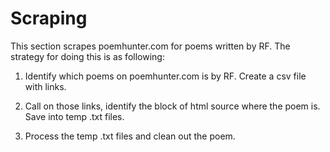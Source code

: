 # Scraping

This section scrapes poemhunter.com for poems written by RF. The strategy for doing this is as following:

1) Identify which poems on poemhunter.com is by RF. Create a csv file with links.

2) Call on those links, identify the block of html source where the poem is. Save into temp .txt files.

3) Process the temp .txt files and clean out the poem.